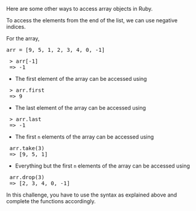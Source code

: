 Here are some other ways to access array objects in Ruby.

To access the elements from the end of the list, we can use negative indices.

For the array,

<pre>arr = [9, 5, 1, 2, 3, 4, 0, -1]</pre>

<pre> > arr[-1]
 => -1</pre>

*   The first element of the array can be accessed using

<pre> > arr.first
 => 9</pre>

*   The last element of the array can be accessed using

<pre> > arr.last
 => -1</pre>

*   The first `n` elements of the array can be accessed using

<pre> arr.take(3)
 => [9, 5, 1]</pre>

*   Everything but the first `n` elements of the array can be accessed using

<pre> arr.drop(3)
 => [2, 3, 4, 0, -1]</pre>

In this challenge, you have to use the syntax as explained above and complete the functions accordingly.

